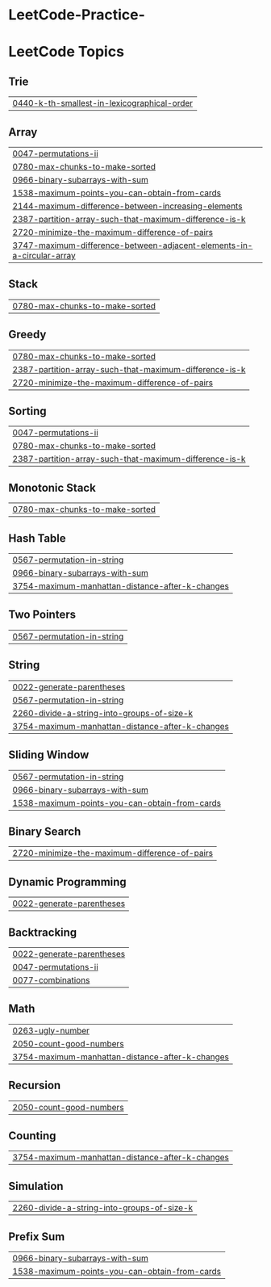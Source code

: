 # LeetCode-Practice-
<!---LeetCode Topics Start-->
# LeetCode Topics
## Trie
|  |
| ------- |
| [0440-k-th-smallest-in-lexicographical-order](https://github.com/Prateek-rajput-007/LeetCode-Practice-/tree/master/0440-k-th-smallest-in-lexicographical-order) |
## Array
|  |
| ------- |
| [0047-permutations-ii](https://github.com/Prateek-rajput-007/LeetCode-Practice-/tree/master/0047-permutations-ii) |
| [0780-max-chunks-to-make-sorted](https://github.com/Prateek-rajput-007/LeetCode-Practice-/tree/master/0780-max-chunks-to-make-sorted) |
| [0966-binary-subarrays-with-sum](https://github.com/Prateek-rajput-007/LeetCode-Practice-/tree/master/0966-binary-subarrays-with-sum) |
| [1538-maximum-points-you-can-obtain-from-cards](https://github.com/Prateek-rajput-007/LeetCode-Practice-/tree/master/1538-maximum-points-you-can-obtain-from-cards) |
| [2144-maximum-difference-between-increasing-elements](https://github.com/Prateek-rajput-007/LeetCode-Practice-/tree/master/2144-maximum-difference-between-increasing-elements) |
| [2387-partition-array-such-that-maximum-difference-is-k](https://github.com/Prateek-rajput-007/LeetCode-Practice-/tree/master/2387-partition-array-such-that-maximum-difference-is-k) |
| [2720-minimize-the-maximum-difference-of-pairs](https://github.com/Prateek-rajput-007/LeetCode-Practice-/tree/master/2720-minimize-the-maximum-difference-of-pairs) |
| [3747-maximum-difference-between-adjacent-elements-in-a-circular-array](https://github.com/Prateek-rajput-007/LeetCode-Practice-/tree/master/3747-maximum-difference-between-adjacent-elements-in-a-circular-array) |
## Stack
|  |
| ------- |
| [0780-max-chunks-to-make-sorted](https://github.com/Prateek-rajput-007/LeetCode-Practice-/tree/master/0780-max-chunks-to-make-sorted) |
## Greedy
|  |
| ------- |
| [0780-max-chunks-to-make-sorted](https://github.com/Prateek-rajput-007/LeetCode-Practice-/tree/master/0780-max-chunks-to-make-sorted) |
| [2387-partition-array-such-that-maximum-difference-is-k](https://github.com/Prateek-rajput-007/LeetCode-Practice-/tree/master/2387-partition-array-such-that-maximum-difference-is-k) |
| [2720-minimize-the-maximum-difference-of-pairs](https://github.com/Prateek-rajput-007/LeetCode-Practice-/tree/master/2720-minimize-the-maximum-difference-of-pairs) |
## Sorting
|  |
| ------- |
| [0047-permutations-ii](https://github.com/Prateek-rajput-007/LeetCode-Practice-/tree/master/0047-permutations-ii) |
| [0780-max-chunks-to-make-sorted](https://github.com/Prateek-rajput-007/LeetCode-Practice-/tree/master/0780-max-chunks-to-make-sorted) |
| [2387-partition-array-such-that-maximum-difference-is-k](https://github.com/Prateek-rajput-007/LeetCode-Practice-/tree/master/2387-partition-array-such-that-maximum-difference-is-k) |
## Monotonic Stack
|  |
| ------- |
| [0780-max-chunks-to-make-sorted](https://github.com/Prateek-rajput-007/LeetCode-Practice-/tree/master/0780-max-chunks-to-make-sorted) |
## Hash Table
|  |
| ------- |
| [0567-permutation-in-string](https://github.com/Prateek-rajput-007/LeetCode-Practice-/tree/master/0567-permutation-in-string) |
| [0966-binary-subarrays-with-sum](https://github.com/Prateek-rajput-007/LeetCode-Practice-/tree/master/0966-binary-subarrays-with-sum) |
| [3754-maximum-manhattan-distance-after-k-changes](https://github.com/Prateek-rajput-007/LeetCode-Practice-/tree/master/3754-maximum-manhattan-distance-after-k-changes) |
## Two Pointers
|  |
| ------- |
| [0567-permutation-in-string](https://github.com/Prateek-rajput-007/LeetCode-Practice-/tree/master/0567-permutation-in-string) |
## String
|  |
| ------- |
| [0022-generate-parentheses](https://github.com/Prateek-rajput-007/LeetCode-Practice-/tree/master/0022-generate-parentheses) |
| [0567-permutation-in-string](https://github.com/Prateek-rajput-007/LeetCode-Practice-/tree/master/0567-permutation-in-string) |
| [2260-divide-a-string-into-groups-of-size-k](https://github.com/Prateek-rajput-007/LeetCode-Practice-/tree/master/2260-divide-a-string-into-groups-of-size-k) |
| [3754-maximum-manhattan-distance-after-k-changes](https://github.com/Prateek-rajput-007/LeetCode-Practice-/tree/master/3754-maximum-manhattan-distance-after-k-changes) |
## Sliding Window
|  |
| ------- |
| [0567-permutation-in-string](https://github.com/Prateek-rajput-007/LeetCode-Practice-/tree/master/0567-permutation-in-string) |
| [0966-binary-subarrays-with-sum](https://github.com/Prateek-rajput-007/LeetCode-Practice-/tree/master/0966-binary-subarrays-with-sum) |
| [1538-maximum-points-you-can-obtain-from-cards](https://github.com/Prateek-rajput-007/LeetCode-Practice-/tree/master/1538-maximum-points-you-can-obtain-from-cards) |
## Binary Search
|  |
| ------- |
| [2720-minimize-the-maximum-difference-of-pairs](https://github.com/Prateek-rajput-007/LeetCode-Practice-/tree/master/2720-minimize-the-maximum-difference-of-pairs) |
## Dynamic Programming
|  |
| ------- |
| [0022-generate-parentheses](https://github.com/Prateek-rajput-007/LeetCode-Practice-/tree/master/0022-generate-parentheses) |
## Backtracking
|  |
| ------- |
| [0022-generate-parentheses](https://github.com/Prateek-rajput-007/LeetCode-Practice-/tree/master/0022-generate-parentheses) |
| [0047-permutations-ii](https://github.com/Prateek-rajput-007/LeetCode-Practice-/tree/master/0047-permutations-ii) |
| [0077-combinations](https://github.com/Prateek-rajput-007/LeetCode-Practice-/tree/master/0077-combinations) |
## Math
|  |
| ------- |
| [0263-ugly-number](https://github.com/Prateek-rajput-007/LeetCode-Practice-/tree/master/0263-ugly-number) |
| [2050-count-good-numbers](https://github.com/Prateek-rajput-007/LeetCode-Practice-/tree/master/2050-count-good-numbers) |
| [3754-maximum-manhattan-distance-after-k-changes](https://github.com/Prateek-rajput-007/LeetCode-Practice-/tree/master/3754-maximum-manhattan-distance-after-k-changes) |
## Recursion
|  |
| ------- |
| [2050-count-good-numbers](https://github.com/Prateek-rajput-007/LeetCode-Practice-/tree/master/2050-count-good-numbers) |
## Counting
|  |
| ------- |
| [3754-maximum-manhattan-distance-after-k-changes](https://github.com/Prateek-rajput-007/LeetCode-Practice-/tree/master/3754-maximum-manhattan-distance-after-k-changes) |
## Simulation
|  |
| ------- |
| [2260-divide-a-string-into-groups-of-size-k](https://github.com/Prateek-rajput-007/LeetCode-Practice-/tree/master/2260-divide-a-string-into-groups-of-size-k) |
## Prefix Sum
|  |
| ------- |
| [0966-binary-subarrays-with-sum](https://github.com/Prateek-rajput-007/LeetCode-Practice-/tree/master/0966-binary-subarrays-with-sum) |
| [1538-maximum-points-you-can-obtain-from-cards](https://github.com/Prateek-rajput-007/LeetCode-Practice-/tree/master/1538-maximum-points-you-can-obtain-from-cards) |
<!---LeetCode Topics End-->
